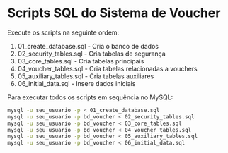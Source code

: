 # Scripts SQL do Sistema de Voucher

Execute os scripts na seguinte ordem:

1. 01_create_database.sql - Cria o banco de dados
2. 02_security_tables.sql - Cria tabelas de segurança
3. 03_core_tables.sql - Cria tabelas principais
4. 04_voucher_tables.sql - Cria tabelas relacionadas a vouchers
5. 05_auxiliary_tables.sql - Cria tabelas auxiliares
6. 06_initial_data.sql - Insere dados iniciais

Para executar todos os scripts em sequência no MySQL:

```bash
mysql -u seu_usuario -p < 01_create_database.sql
mysql -u seu_usuario -p bd_voucher < 02_security_tables.sql
mysql -u seu_usuario -p bd_voucher < 03_core_tables.sql
mysql -u seu_usuario -p bd_voucher < 04_voucher_tables.sql
mysql -u seu_usuario -p bd_voucher < 05_auxiliary_tables.sql
mysql -u seu_usuario -p bd_voucher < 06_initial_data.sql
```